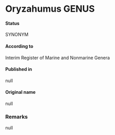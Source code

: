 # Oryzahumus GENUS

#### Status
SYNONYM

#### According to
Interim Register of Marine and Nonmarine Genera

#### Published in
null

#### Original name
null

### Remarks
null
